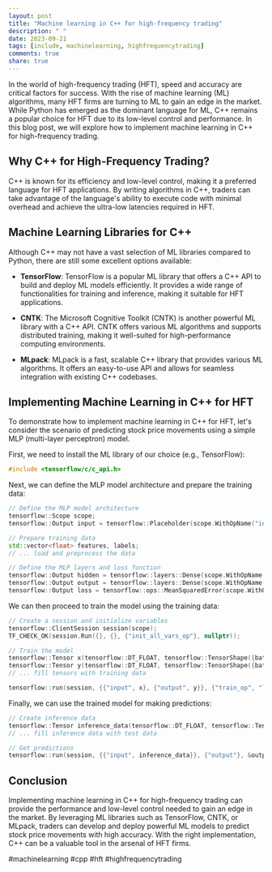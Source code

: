 ```yaml
---
layout: post
title: "Machine learning in C++ for high-frequency trading"
description: " "
date: 2023-09-21
tags: [include, machinelearning, highfrequencytrading]
comments: true
share: true
---
```


In the world of high-frequency trading (HFT), speed and accuracy are critical factors for success. With the rise of machine learning (ML) algorithms, many HFT firms are turning to ML to gain an edge in the market. While Python has emerged as the dominant language for ML, C++ remains a popular choice for HFT due to its low-level control and performance. In this blog post, we will explore how to implement machine learning in C++ for high-frequency trading.

## Why C++ for High-Frequency Trading?

C++ is known for its efficiency and low-level control, making it a preferred language for HFT applications. By writing algorithms in C++, traders can take advantage of the language's ability to execute code with minimal overhead and achieve the ultra-low latencies required in HFT.

## Machine Learning Libraries for C++

Although C++ may not have a vast selection of ML libraries compared to Python, there are still some excellent options available:

- **TensorFlow**: TensorFlow is a popular ML library that offers a C++ API to build and deploy ML models efficiently. It provides a wide range of functionalities for training and inference, making it suitable for HFT applications.

- **CNTK**: The Microsoft Cognitive Toolkit (CNTK) is another powerful ML library with a C++ API. CNTK offers various ML algorithms and supports distributed training, making it well-suited for high-performance computing environments.

- **MLpack**: MLpack is a fast, scalable C++ library that provides various ML algorithms. It offers an easy-to-use API and allows for seamless integration with existing C++ codebases.

## Implementing Machine Learning in C++ for HFT

To demonstrate how to implement machine learning in C++ for HFT, let's consider the scenario of predicting stock price movements using a simple MLP (multi-layer perceptron) model.

First, we need to install the ML library of our choice (e.g., TensorFlow):

```cpp
#include <tensorflow/c/c_api.h>
```

Next, we can define the MLP model architecture and prepare the training data:

```cpp
// Define the MLP model architecture
tensorflow::Scope scope;
tensorflow::Output input = tensorflow::Placeholder(scope.WithOpName("input"), tensorflow::DT_FLOAT);

// Prepare training data
std::vector<float> features, labels;
// ... load and preprocess the data

// Define the MLP layers and loss function
tensorflow::Output hidden = tensorflow::layers::Dense(scope.WithOpName("hidden"), input, 64);
tensorflow::Output output = tensorflow::layers::Dense(scope.WithOpName("output"), hidden, 1);
tensorflow::Output loss = tensorflow::ops::MeanSquaredError(scope.WithOpName("loss"), output, labels);
```

We can then proceed to train the model using the training data:

```cpp
// Create a session and initialize variables
tensorflow::ClientSession session(scope);
TF_CHECK_OK(session.Run({}, {}, {"init_all_vars_op"}, nullptr));

// Train the model
tensorflow::Tensor x(tensorflow::DT_FLOAT, tensorflow::TensorShape({batch_size, num_features}));
tensorflow::Tensor y(tensorflow::DT_FLOAT, tensorflow::TensorShape({batch_size, num_labels}));
// ... fill tensors with training data

tensorflow::run(session, {{"input", x}, {"output", y}}, {"train_op", "loss"}, &outputs);
```

Finally, we can use the trained model for making predictions:

```cpp
// Create inference data
tensorflow::Tensor inference_data(tensorflow::DT_FLOAT, tensorflow::TensorShape({num_samples, num_features}));
// ... fill inference data with test data

// Get predictions
tensorflow::run(session, {{"input", inference_data}}, {"output"}, &outputs);
```

## Conclusion

Implementing machine learning in C++ for high-frequency trading can provide the performance and low-level control needed to gain an edge in the market. By leveraging ML libraries such as TensorFlow, CNTK, or MLpack, traders can develop and deploy powerful ML models to predict stock price movements with high accuracy. With the right implementation, C++ can be a valuable tool in the arsenal of HFT firms.

#machinelearning #cpp #hft #highfrequencytrading